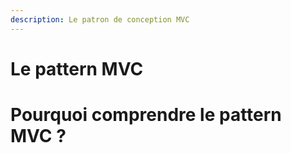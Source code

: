```yaml
---
description: Le patron de conception MVC
---
```


# Le pattern MVC

# Pourquoi comprendre le pattern MVC ?


